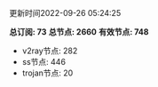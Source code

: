 更新时间2022-09-26 05:24:25

**总订阅: 73**
**总节点: 2660**
**有效节点: 748**
- v2ray节点: 282
- ss节点: 446
- trojan节点: 20
